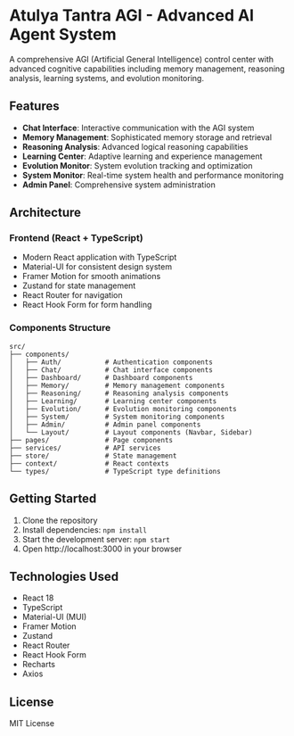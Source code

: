 # Atulya Tantra AGI - Advanced AI Agent System

A comprehensive AGI (Artificial General Intelligence) control center with advanced cognitive capabilities including memory management, reasoning analysis, learning systems, and evolution monitoring.

## Features

- **Chat Interface**: Interactive communication with the AGI system
- **Memory Management**: Sophisticated memory storage and retrieval
- **Reasoning Analysis**: Advanced logical reasoning capabilities
- **Learning Center**: Adaptive learning and experience management
- **Evolution Monitor**: System evolution tracking and optimization
- **System Monitor**: Real-time system health and performance monitoring
- **Admin Panel**: Comprehensive system administration

## Architecture

### Frontend (React + TypeScript)
- Modern React application with TypeScript
- Material-UI for consistent design system
- Framer Motion for smooth animations
- Zustand for state management
- React Router for navigation
- React Hook Form for form handling

### Components Structure
```
src/
├── components/
│   ├── Auth/           # Authentication components
│   ├── Chat/           # Chat interface components
│   ├── Dashboard/      # Dashboard components
│   ├── Memory/         # Memory management components
│   ├── Reasoning/      # Reasoning analysis components
│   ├── Learning/       # Learning center components
│   ├── Evolution/      # Evolution monitoring components
│   ├── System/         # System monitoring components
│   ├── Admin/          # Admin panel components
│   └── Layout/         # Layout components (Navbar, Sidebar)
├── pages/              # Page components
├── services/           # API services
├── store/              # State management
├── context/            # React contexts
└── types/              # TypeScript type definitions
```

## Getting Started

1. Clone the repository
2. Install dependencies: `npm install`
3. Start the development server: `npm start`
4. Open http://localhost:3000 in your browser

## Technologies Used

- React 18
- TypeScript
- Material-UI (MUI)
- Framer Motion
- Zustand
- React Router
- React Hook Form
- Recharts
- Axios

## License

MIT License
